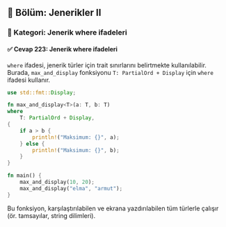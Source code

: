 ## 📘 Bölüm: Jenerikler II  
### 🔹 Kategori: Jenerik where ifadeleri  
#### ✅ Cevap 223: Jenerik where ifadeleri

`where` ifadesi, jenerik türler için trait sınırlarını belirtmekte kullanılabilir. Burada, `max_and_display` fonksiyonu `T: PartialOrd + Display` için `where` ifadesi kullanır.

```rust
use std::fmt::Display;

fn max_and_display<T>(a: T, b: T)
where
    T: PartialOrd + Display,
{
    if a > b {
        println!("Maksimum: {}", a);
    } else {
        println!("Maksimum: {}", b);
    }
}

fn main() {
    max_and_display(10, 20);
    max_and_display("elma", "armut");
}
```
Bu fonksiyon, karşılaştırılabilen ve ekrana yazdırılabilen tüm türlerle çalışır (ör. tamsayılar, string dilimleri).
